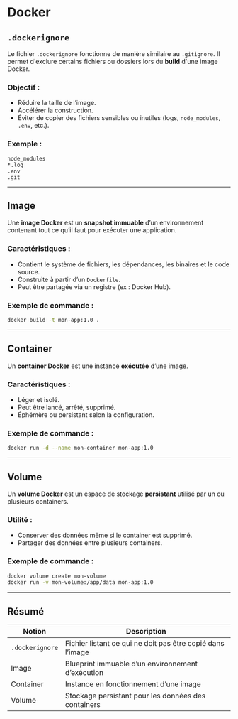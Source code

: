 # Docker

## `.dockerignore`

Le fichier `.dockerignore` fonctionne de manière similaire au `.gitignore`. Il permet d'exclure certains fichiers ou dossiers lors du **build** d'une image Docker.

### Objectif :
- Réduire la taille de l’image.
- Accélérer la construction.
- Éviter de copier des fichiers sensibles ou inutiles (logs, `node_modules`, `.env`, etc.).

### Exemple :
```
node_modules
*.log
.env
.git
```

---

## Image

Une **image Docker** est un **snapshot immuable** d’un environnement contenant tout ce qu’il faut pour exécuter une application.

### Caractéristiques :
- Contient le système de fichiers, les dépendances, les binaires et le code source.
- Construite à partir d’un `Dockerfile`.
- Peut être partagée via un registre (ex : Docker Hub).

### Exemple de commande :
```bash
docker build -t mon-app:1.0 .
```

---

## Container

Un **container Docker** est une instance **exécutée** d’une image.

### Caractéristiques :
- Léger et isolé.
- Peut être lancé, arrêté, supprimé.
- Éphémère ou persistant selon la configuration.

### Exemple de commande :
```bash
docker run -d --name mon-container mon-app:1.0
```

---

## Volume

Un **volume Docker** est un espace de stockage **persistant** utilisé par un ou plusieurs containers.

### Utilité :
- Conserver des données même si le container est supprimé.
- Partager des données entre plusieurs containers.

### Exemple de commande :
```bash
docker volume create mon-volume
docker run -v mon-volume:/app/data mon-app:1.0
```

---

## Résumé

| Notion        | Description                                               |
|---------------|-----------------------------------------------------------|
| `.dockerignore` | Fichier listant ce qui ne doit pas être copié dans l’image |
| Image         | Blueprint immuable d’un environnement d’exécution        |
| Container     | Instance en fonctionnement d’une image                   |
| Volume        | Stockage persistant pour les données des containers      |


